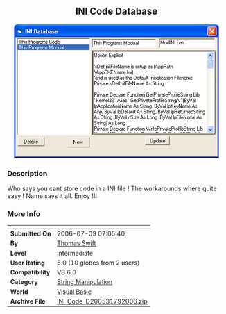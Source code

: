 ﻿<div align="center">

## INI Code Database

<img src="PIC2006791015281706.gif">
</div>

### Description

Who says you cant store code in a INI file ! The workarounds where quite easy ! Name says it all. Enjoy !!!
 
### More Info
 


<span>             |<span>
---                |---
**Submitted On**   |2006-07-09 07:05:40
**By**             |[Thomas Swift](https://github.com/Planet-Source-Code/PSCIndex/blob/master/ByAuthor/thomas-swift.md)
**Level**          |Intermediate
**User Rating**    |5.0 (10 globes from 2 users)
**Compatibility**  |VB 6\.0
**Category**       |[String Manipulation](https://github.com/Planet-Source-Code/PSCIndex/blob/master/ByCategory/string-manipulation__1-5.md)
**World**          |[Visual Basic](https://github.com/Planet-Source-Code/PSCIndex/blob/master/ByWorld/visual-basic.md)
**Archive File**   |[INI\_Code\_D200531792006\.zip](https://github.com/Planet-Source-Code/thomas-swift-ini-code-database__1-65905/archive/master.zip)








